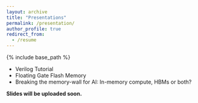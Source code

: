 ```yaml
---
layout: archive
title: "Presentations"
permalink: /presentation/
author_profile: true
redirect_from:
  - /resume
---
```


{% include base_path %}

* Verilog Tutorial
* Floating Gate Flash Memory
* Breaking the memory-wall for AI:  In-memory compute, HBMs or both?


**Slides will be uploaded soon.**
